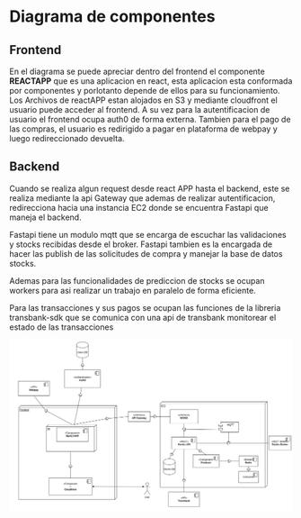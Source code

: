 # Diagrama de componentes
## Frontend
En el diagrama se puede apreciar dentro del frontend el componente **REACTAPP** que  es una aplicacion en react, esta aplicacion esta conformada por componentes y porlotanto depende de ellos para su funcionamiento.
Los Archivos de reactAPP estan alojados en S3 y mediante cloudfront el usuario puede acceder al frontend.
A su vez para la autentificacion de usuario el frontend ocupa auth0 de forma externa.
Tambien para el pago de las compras, el usuario es redirigido a pagar en plataforma de webpay y luego redireccionado devuelta.

## Backend
Cuando se realiza algun request desde react APP hasta el backend, este se realiza mediante la api Gateway que ademas de realizar autentificacion, redirecciona hacia una instancia EC2 donde se encuentra Fastapi que maneja el backend.

Fastapi tiene un modulo mqtt que se encarga de escuchar las validaciones y stocks recibidas desde el broker. Fastapi tambien es la encargada de hacer las publish de las solicitudes de compra y manejar la base de datos stocks.

Ademas para las funcionalidades de prediccion de stocks se ocupan workers para asi realizar un trabajo en paralelo de forma eficiente.

Para las transacciones y sus pagos se ocupan las funciones de la libreria transbank-sdk que se comunica con una api de transbank monitorear el estado de las transacciones

![Alt text](image-1.png)
